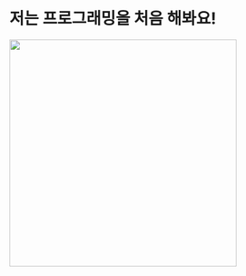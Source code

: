 # 저는 프로그래밍을 처음 해봐요!
<img src = "https://octodex.github.com/images/gracehoppertocat.jpg" width = "400" >


